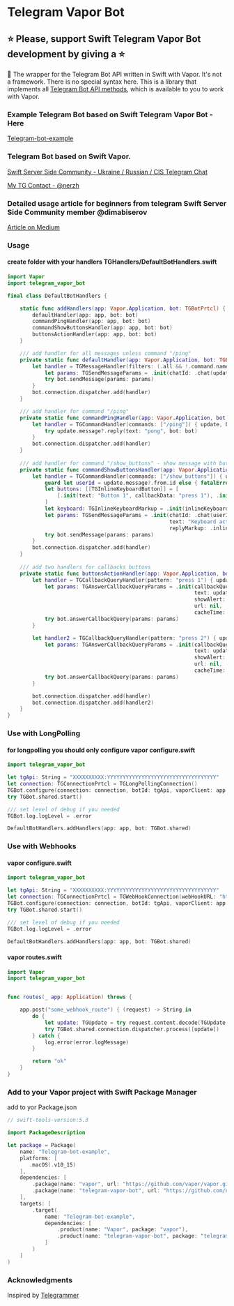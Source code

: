 # Telegram Vapor Bot

## ⭐️ Please, support Swift Telegram Vapor Bot development by giving a ⭐️

🤖 The wrapper for the Telegram Bot API written in Swift with Vapor. It's not a framework. There is no special syntax here. This is a library that implements all [Telegram Bot API methods](https://core.telegram.org/bots/api#available-methods), which is available to you to work with Vapor.

### Example Telegram Bot based on Swift Telegram Vapor Bot - Here
[Telegram-bot-example](https://github.com/nerzh/telegram-vapor-bot/tree/master/Telegram-bot-example)

### Telegram Bot based on Swift Vapor.
[Swift Server Side Community - Ukraine / Russian / CIS Telegram Chat](https://t.me/server_side_swift)

[My TG Contact - @nerzh](https://t.me/nerzh)

### Detailed usage article for beginners from telegram Swift Server Side Community member @dimabiserov
[Article on Medium](https://dimabiserov.medium.com/how-to-create-a-telegram-bot-with-swift-using-vapor-a4d4480219ca)

### Usage

#### create folder with your handlers **TGHandlers/DefaultBotHandlers.swift**
```swift
import Vapor
import telegram_vapor_bot

final class DefaultBotHandlers {

    static func addHandlers(app: Vapor.Application, bot: TGBotPrtcl) {
        defaultHandler(app: app, bot: bot)
        commandPingHandler(app: app, bot: bot)
        commandShowButtonsHandler(app: app, bot: bot)
        buttonsActionHandler(app: app, bot: bot)
    }

    /// add handler for all messages unless command "/ping" 
    private static func defaultHandler(app: Vapor.Application, bot: TGBotPrtcl) {
        let handler = TGMessageHandler(filters: (.all && !.command.names(["/ping"]))) { update, bot in
            let params: TGSendMessageParams = .init(chatId: .chat(update.message!.chat.id), text: "Success")
            try bot.sendMessage(params: params)
        }
        bot.connection.dispatcher.add(handler)
    }

    /// add handler for command "/ping"
    private static func commandPingHandler(app: Vapor.Application, bot: TGBotPrtcl) {
        let handler = TGCommandHandler(commands: ["/ping"]) { update, bot in
            try update.message?.reply(text: "pong", bot: bot)
        }
        bot.connection.dispatcher.add(handler)
    }
    
    /// add handler for command "/show_buttons" - show message with buttons
    private static func commandShowButtonsHandler(app: Vapor.Application, bot: TGBotPrtcl) {
        let handler = TGCommandHandler(commands: ["/show_buttons"]) { update, bot in
            guard let userId = update.message?.from.id else { fatalError("user id not found") }
            let buttons: [[TGInlineKeyboardButton]] = [
                [.init(text: "Button 1", callbackData: "press 1"), .init(text: "Button 2", callbackData: "press 2")]
            ]
            let keyboard: TGInlineKeyboardMarkup = .init(inlineKeyboard: buttons)
            let params: TGSendMessageParams = .init(chatId: .chat(userId),
                                                    text: "Keyboard activ",
                                                    replyMarkup: .inlineKeyboardMarkup(keyboard))
            try bot.sendMessage(params: params)
        }
        bot.connection.dispatcher.add(handler)
    }
    
    /// add two handlers for callbacks buttons
    private static func buttonsActionHandler(app: Vapor.Application, bot: TGBotPrtcl) {
        let handler = TGCallbackQueryHandler(pattern: "press 1") { update, bot in
            let params: TGAnswerCallbackQueryParams = .init(callbackQueryId: update.callbackQuery?.id ?? "0",
                                                            text: update.callbackQuery?.data  ?? "data not exist",
                                                            showAlert: nil,
                                                            url: nil,
                                                            cacheTime: nil)
            try bot.answerCallbackQuery(params: params)
        }

        let handler2 = TGCallbackQueryHandler(pattern: "press 2") { update, bot in
            let params: TGAnswerCallbackQueryParams = .init(callbackQueryId: update.callbackQuery?.id ?? "0",
                                                            text: update.callbackQuery?.data  ?? "data not exist",
                                                            showAlert: nil,
                                                            url: nil,
                                                            cacheTime: nil)
            try bot.answerCallbackQuery(params: params)
        }

        bot.connection.dispatcher.add(handler)
        bot.connection.dispatcher.add(handler2)
    }
}

```

### Use with LongPolling

#### for longpolling you should only configure vapor **configure.swift**

```swift
import telegram_vapor_bot

let tgApi: String = "XXXXXXXXXX:YYYYYYYYYYYYYYYYYYYYYYYYYYYYYYYYYYY"
let connection: TGConnectionPrtcl = TGLongPollingConnection()
TGBot.configure(connection: connection, botId: tgApi, vaporClient: app.client)
try TGBot.shared.start()

/// set level of debug if you needed 
TGBot.log.logLevel = .error

DefaultBotHandlers.addHandlers(app: app, bot: TGBot.shared)
```



### Use with Webhooks

#### vapor **configure.swift**

```swift
import telegram_vapor_bot

let tgApi: String = "XXXXXXXXXX:YYYYYYYYYYYYYYYYYYYYYYYYYYYYYYYYYYY"
let connection: TGConnectionPrtcl = TGWebHookConnection(webHookURL: "https://your_domain/some_webhook_route")
TGBot.configure(connection: connection, botId: tgApi, vaporClient: app.client)
try TGBot.shared.start()

/// set level of debug if you needed 
TGBot.log.logLevel = .error

DefaultBotHandlers.addHandlers(app: app, bot: TGBot.shared)
```

#### vapor **routes.swift**

```swift
import Vapor
import telegram_vapor_bot


func routes(_ app: Application) throws {

    app.post("some_webhook_route") { (request) -> String in
        do {
            let update: TGUpdate = try request.content.decode(TGUpdate.self)
            try TGBot.shared.connection.dispatcher.process([update])
        } catch {
            log.error(error.logMessage)
        }

        return "ok"
    }
}
```



### Add to your Vapor project with Swift Package Manager
add to yor Package.json

```swift
// swift-tools-version:5.3

import PackageDescription

let package = Package(
    name: "Telegram-bot-example",
    platforms: [
       .macOS(.v10_15)
    ],
    dependencies: [
        .package(name: "vapor", url: "https://github.com/vapor/vapor.git", .upToNextMajor(from: "4.45.0")),
        .package(name: "telegram-vapor-bot", url: "https://github.com/nerzh/telegram-vapor-bot", .upToNextMajor(from: "1.2.4")),
    ],
    targets: [
        .target(
            name: "Telegram-bot-example",
            dependencies: [
                .product(name: "Vapor", package: "vapor"),
                .product(name: "telegram-vapor-bot", package: "telegram-vapor-bot"),
            ]
        )
    ]
)
```

### Acknowledgments

Inspired by [Telegrammer](https://github.com/givip/Telegrammer)
